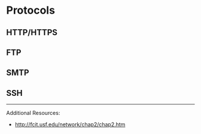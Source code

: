 # Protocols

## HTTP/HTTPS

## FTP

## SMTP

## SSH



<hr>

Additional Resources:

 + http://fcit.usf.edu/network/chap2/chap2.htm

